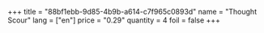 +++
title = "88bf1ebb-9d85-4b9b-a614-c7f965c0893d"
name = "Thought Scour"
lang = ["en"]
price = "0.29"
quantity = 4
foil = false
+++
